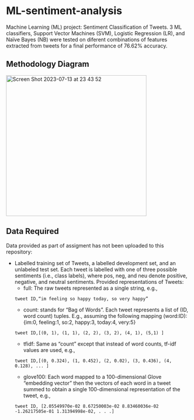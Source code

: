 # ML-sentiment-analysis
Machine Learning (ML) project: Sentiment Classification of Tweets. 3 ML classifiers, Support Vector Machines (SVM), Logistic Regression (LR), and Naïve Bayes (NB) were tested on diferent combinations of features extracted from tweets for a final performance of 76.62% accuracy.

## Methodology Diagram
<img width="384" alt="Screen Shot 2023-07-13 at 23 43 52" src="https://github.com/patwdj/ML-sentiment-analysis/assets/80323885/0e06b2d6-0c11-4e20-bf25-050d231724c0">

## Data Required
Data provided as part of assigment has not been uploaded to this repository:
- Labelled training set of Tweets, a labelled development set, and an unlabeled test set. Each tweet is labelled with one of three possible sentiments (i.e., class labels), where pos, neg, and neu denote positive, negative, and neutral sentiments. Provided representations of Tweets:
  - full: The raw tweets represented as a single string, e.g.,
  ```
  tweet ID,“im feeling so happy today, so very happy”
  ```
  - count: stands for “Bag of Words”. Each tweet represents a list of (ID, word count) tuples. E.g., assuming the following mapping (word:ID): {im:0, feeling:1, so:2, happy:3, today:4, very:5}
  ```
  tweet ID,[(0, 1), (1, 1), (2, 2), (3, 2), (4, 1), (5,1) ]
  ```
  - tfidf: Same as “count” except that instead of word counts, tf-idf values are used, e.g.,
  ```
  tweet ID,[(0, 0.324), (1, 0.452), (2, 0.02), (3, 0.436), (4, 0.128), ... ]
  ```
  - glove100: Each word mapped to a 100-dimensional Glove “embedding vector” then the vectors of each word in a tweet summed to obtain a single 100-dimensional representation of the tweet, e.g.,
  ```
  tweet ID, [2.05549970e-02 8.67250003e-02 8.83460036e-02 -1.26217505e-01 1.31394998e-02, . . .]
  ```

  
